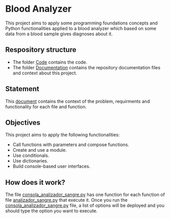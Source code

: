 # Blood Analyzer

This project aims to apply some programming foundations concepts and Python functionalities applied to a blood analyzer which based on some data from a blood sample gives diagnoses about it.

## Respository structure

- The folder [Code](/Code/) contains the code.
- The folder [Documentation](/Documentation/) contains the repository documentation files and context about this project.

## Statement

This [document](/Documentation/statement.pdf) contains the context of the problem, requirments and functionality for each file and function.

## Objectives

This project aims to apply the following functionalities:

- Call functions with parameters and compose functions.
- Create and use a module.
- Use conditionals.
- Use dictionaries.
- Build console-based user interfaces.

## How does it work?

The file [consola_analizador_sangre.py](/Code/consola_analizador_sangre.py) has one function for each function of file [analizador_sangre.py](/Code/analizador_sangre.py) that execute it. Once you run the [consola_analizador_sangre.py](/Code/consola_analizador_sangre.py) file, a list of options will be deployed and you should type the option you want to execute.
